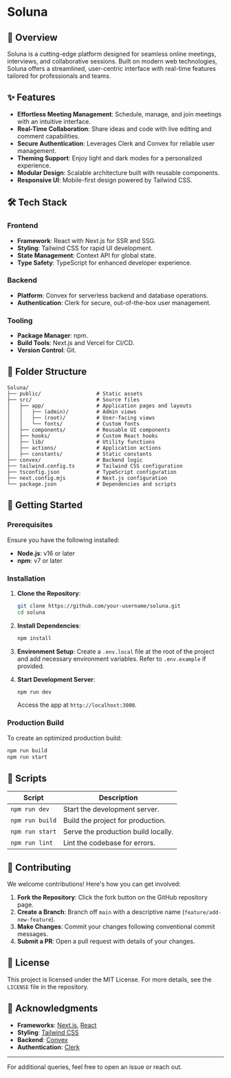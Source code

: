 # Soluna

## 🌟 Overview
Soluna is a cutting-edge platform designed for seamless online meetings, interviews, and collaborative sessions. Built on modern web technologies, Soluna offers a streamlined, user-centric interface with real-time features tailored for professionals and teams.

## ✨ Features

- **Effortless Meeting Management**: Schedule, manage, and join meetings with an intuitive interface.
- **Real-Time Collaboration**: Share ideas and code with live editing and comment capabilities.
- **Secure Authentication**: Leverages Clerk and Convex for reliable user management.
- **Theming Support**: Enjoy light and dark modes for a personalized experience.
- **Modular Design**: Scalable architecture built with reusable components.
- **Responsive UI**: Mobile-first design powered by Tailwind CSS.

## 🛠️ Tech Stack

### Frontend
- **Framework**: React with Next.js for SSR and SSG.
- **Styling**: Tailwind CSS for rapid UI development.
- **State Management**: Context API for global state.
- **Type Safety**: TypeScript for enhanced developer experience.

### Backend
- **Platform**: Convex for serverless backend and database operations.
- **Authentication**: Clerk for secure, out-of-the-box user management.

### Tooling
- **Package Manager**: npm.
- **Build Tools**: Next.js and Vercel for CI/CD.
- **Version Control**: Git.

## 📁 Folder Structure

```
Soluna/
├── public/                  # Static assets
├── src/                     # Source files
│   ├── app/                 # Application pages and layouts
│   │   ├── (admin)/         # Admin views
│   │   ├── (root)/          # User-facing views
│   │   └── fonts/           # Custom fonts
│   ├── components/          # Reusable UI components
│   ├── hooks/               # Custom React hooks
│   ├── lib/                 # Utility functions
│   ├── actions/             # Application actions
│   ├── constants/           # Static constants
├── convex/                  # Backend logic
├── tailwind.config.ts       # Tailwind CSS configuration
├── tsconfig.json            # TypeScript configuration
├── next.config.mjs          # Next.js configuration
└── package.json             # Dependencies and scripts
```

## 🚀 Getting Started

### Prerequisites

Ensure you have the following installed:
- **Node.js**: v16 or later
- **npm**: v7 or later

### Installation

1. **Clone the Repository**:
   ```bash
   git clone https://github.com/your-username/soluna.git
   cd soluna
   ```

2. **Install Dependencies**:
   ```bash
   npm install
   ```

3. **Environment Setup**:
   Create a `.env.local` file at the root of the project and add necessary environment variables. Refer to `.env.example` if provided.

4. **Start Development Server**:
   ```bash
   npm run dev
   ```
   Access the app at `http://localhost:3000`.

### Production Build

To create an optimized production build:
```bash
npm run build
npm run start
```

## 📜 Scripts

| Script           | Description                          |
|------------------|--------------------------------------|
| `npm run dev`    | Start the development server.        |
| `npm run build`  | Build the project for production.    |
| `npm run start`  | Serve the production build locally.  |
| `npm run lint`   | Lint the codebase for errors.        |

## 🤝 Contributing

We welcome contributions! Here's how you can get involved:

1. **Fork the Repository**: Click the fork button on the GitHub repository page.
2. **Create a Branch**: Branch off `main` with a descriptive name (`feature/add-new-feature`).
3. **Make Changes**: Commit your changes following conventional commit messages.
4. **Submit a PR**: Open a pull request with details of your changes.

## 📄 License

This project is licensed under the MIT License. For more details, see the `LICENSE` file in the repository.

## 📢 Acknowledgments

- **Frameworks**: [Next.js](https://nextjs.org/), [React](https://reactjs.org/)
- **Styling**: [Tailwind CSS](https://tailwindcss.com/)
- **Backend**: [Convex](https://convex.dev/)
- **Authentication**: [Clerk](https://clerk.dev/)

---

For additional queries, feel free to open an issue or reach out.

